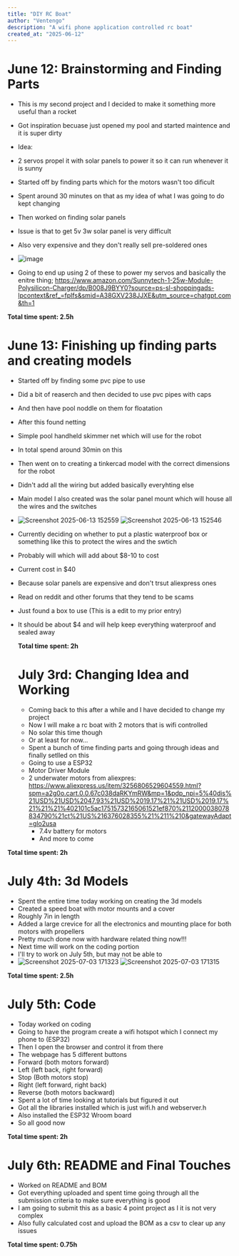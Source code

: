 ```yaml
---
title: "DIY RC Boat"
author: "Ventengo"
description: "A wifi phone application controlled rc boat"
created_at: "2025-06-12"
---
```


# June 12: Brainstorming and Finding Parts

- This is my second project and I decided to make it something more useful than a rocket
- Got inspiration becuase just opened my pool and started maintence and it is super dirty
- Idea:
- 2 servos propel it with solar panels to power it so it can run whenever it is sunny
- Started off by finding parts which for the motors wasn't too dificult
- Spent around 30 minutes on that as my idea of what I was going to do kept changing
- Then worked on finding solar panels
- Issue is that to get 5v 3w solar panel is very difficult
- Also very expensive and they don't really sell pre-soldered ones

- ![image](https://github.com/user-attachments/assets/af169bda-7015-411e-979a-d1b05e7968c0)

- Going to end up using 2 of these to power my servos and basically the enitre thing; https://www.amazon.com/Sunnytech-1-25w-Module-Polysilicon-Charger/dp/B008J9BYY0?source=ps-sl-shoppingads-lpcontext&ref_=fplfs&smid=A38GXV238JJXE&utm_source=chatgpt.com&th=1


**Total time spent: 2.5h**

# June 13: Finishing up finding parts and creating models

- Started off by finding some pvc pipe to use
- Did a bit of reaserch and then decided to use pvc pipes with caps
- And then have pool noddle on them for floatation
- After this found netting
- Simple pool handheld skimmer net which will use for the robot
- In total spend around 30min on this
- Then went on to creating a tinkercad model with the correct dimensions for the robot
- Didn't add all the wiring but added basically everyhting else
- Main model I also created was the solar panel mount which will house all the wires and the switches
- ![Screenshot 2025-06-13 152559](https://github.com/user-attachments/assets/c1768202-c1ba-4be7-bf0d-7e9217eee627)
![Screenshot 2025-06-13 152546](https://github.com/user-attachments/assets/30410465-bc05-47de-b4bb-7085e64cc460)

- Currently deciding on whether to put a plastic waterproof box or something like this to protect the wires and the swtich
- Probably will which will add about $8-10 to cost
- Current cost in $40
- Because solar panels are expensive and don't trsut aliexpress ones
- Read on reddit and other forums that they tend to be scams
- Just found a box to use (This is a edit to my prior entry)
- It should be about $4 and will help keep everything waterproof and sealed away

  **Total time spent: 2h**

  # July 3rd: Changing Idea and Working
  - Coming back to this after a while and I have decided to change my project
  - Now I will make a rc boat with 2 motors that is wifi controlled
  - No solar this time though
  - Or at least for now...
  - Spent a bunch of time finding parts and going through ideas and finally setlled on this
  - Going to use a ESP32
  - Motor Driver Module
  - 2 underwater motors from aliexpres: https://www.aliexpress.us/item/3256806529604559.html?spm=a2g0o.cart.0.0.67c038daRKYmRW&mp=1&pdp_npi=5%40dis%21USD%21USD%2047.93%21USD%2019.17%21%21USD%2019.17%21%21%21%402101c5ac17515732165061521ef870%2112000038078834790%21ct%21US%216376028355%21%211%210&gatewayAdapt=glo2usa
    - 7.4v battery for motors
    - And more to come
   
**Total time spent: 2h**

  # July 4th: 3d Models
  - Spent the entire time today working on creating the 3d models
  - Created a speed boat with motor mounts and a cover
  - Roughly 7in in length
  - Added a large crevice for all the electronics and mounting place for both motors with propellers
  - Pretty much done now with hardware related thing now!!!
  - Next time will work on the coding portion
  - I'll try to work on July 5th, but may not be able to
  - ![Screenshot 2025-07-03 171323](https://github.com/user-attachments/assets/24a6185e-727e-4385-94da-b6170187b147)
![Screenshot 2025-07-03 171315](https://github.com/user-attachments/assets/0a8339ac-32c4-4399-a579-aec93fae35fd)

   
**Total time spent: 2.5h**

  # July 5th: Code
  - Today worked on coding
  - Going to have the program create a wifi hotspot which I connect my phone to (ESP32)
  - Then I open the browser and control it from there
  - The webpage has 5 different buttons
  - Forward (both motors forward)
  - Left (left back, right forward)
  - Stop (Both motors stop)
  - Right (left forward, right back)
  - Reverse (both motors backward)
  - Spent a lot of time looking at tutorials but figured it out
  - Got all the libraries installed which is just wifi.h and webserver.h
  - Also installed the ESP32 Wroom board
  - So all good now

**Total time spent: 2h**

  # July 6th: README and Final Touches

  - Worked on README and BOM
  - Got everything uploaded and spent time going through all the submission criteria to make sure everything is good
  - I am going to submit this as a basic 4 point project as I it is not very complex
  - Also fully calculated cost and upload the BOM as a csv to clear up any issues

**Total time spent: 0.75h**
